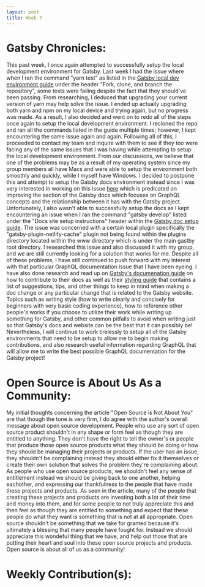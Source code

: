 ```yaml
---
layout: post
title: Week 7
---
```


# Gatsby Chronicles:
This past week, I once again attempted to successfully setup the local development environment for Gatsby. Last week I had the issue where when I ran the command "yarn test" as listed in the [Gatsby local dev environment guide](https://www.gatsbyjs.org/contributing/setting-up-your-local-dev-environment/) under the header "Fork, clone, and branch the repository", some tests were failing despite the fact that they should've been passing. From researching, I deduced that upgrading your current version of yarn may help solve the issue. I ended up actually upgrading both yarn and npm on my local device and trying again, but no progress was made. As a result, I also decided and went on to redo all of the steps once again to setup the local development environment. I recloned the repo and ran all the commands listed in the guide multiple times; however, I kept encountering the same issue again and again. Following all of this, I proceeded to contact my team and inquire with them to see if they too were facing any of the same issues that I was having while attempting to setup the local development environment. From our discussions, we believe that one of the problems may be as a result of my operating system since my group members all have Macs and were able to setup the environment both smoothly and quickly, while I myself have Windows. I decided to postpone this and attempt to setup the Gatsby docs environment instead since I was very interested in working on this issue [here](https://github.com/gatsbyjs/gatsby/issues/21962) which is predicated on improving the section of the Gatsby docs which focuses on GraphQL concepts and the relationship between it has with the Gatsby project. Unfortunately, I also wasn't able to successfully setup the docs as I kept encountering an issue when I ran the command "gatsby develop" listed under the "Docs site setup instructions" header within the [Gatsby doc setup guide](https://www.gatsbyjs.org/contributing/docs-contributions#docs-site-setup-instructions). The issue was concerned with a certain local plugin specifically the "gatsby-plugin-netlify-cache" plugin not being found within the plugins directory located within the www directory which is under the main gastby root directory. I researched this issue and also discussed it with my group, and we are still currently looking for a solution that works for me. Despite all of these problems, I have still continued to push forward with my interest with that particular GraphQL documentation issue that I have been eyeing. I have also done research and read up on [Gatsby's documenation guide](https://www.gatsbyjs.org/contributing/docs-contributions#docs-site-setup-instructions) on how to contribute to their docs as well as their [styling guide](https://www.gatsbyjs.org/contributing/gatsby-style-guide/) that contains a list of suggestions, tips, and other things to keep in mind when making a doc change or any particular change that is related to the Gatsby website. Topics such as writing style (how to write clearly and concisely for beginners with very basic coding experience), how to reference other people's works if you choose to utilize their work while writing up something for Gatsby, and other common pitfalls to avoid when writing just so that Gatsby's docs and website can be the best that it can possibly be! Nevertheless, I will continue to work tirelessly to setup all of the Gatsby environments that need to be setup to allow me to begin making contributions, and also research useful information regarding GraphQL that will allow me to write the best possible GraphQL documentation for the Gatsby project!

# Open Source is About Us As a Community:

My initial thoughts concerning the article "Open Source is Not About You" are that though the tone is very firm, I do agree with the author's overall message about open source development. People who use any sort of open source product shouldn't in any shape or form feel as though they are entitled to anything. They don't have the right to tell the owner's or people that produce those open source products what they should be doing or how they should be managing their projects or products. If the user has an issue, they shouldn't be complaining instead they should either fix it themselves or create their own solution that solves the problem they're complaining about. As people who use open source products, we shouldn't feel any sense of entitlement instead we should be giving back to one another, helping eachother, and expressing our thankfulness to the people that have made these projects and products. As seen in the article, many of the people that creating these projects and products are investing both a lot of their time and money into them, and for some people to not truly appreciate this and then feel as though they are entitled to something and expect that these people do what they want is something that is not at all appropriate. Open source shouldn't be something that we take for granted because it's ultimately a blessing that many people have fought for. Instead we should appreciate this wondeful thing that we have, and help out those that are putting their heart and soul into these open source projects and products. Open source is about all of us as a community!

# Weekly Contribution(s):
